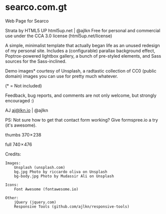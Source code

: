 # searco.com.gt
Web Page for Searco

Strata by HTML5 UP
html5up.net | @ajlkn
Free for personal and commercial use under the CCA 3.0 license (html5up.net/license)


A simple, minimalist template that actually began life as an unused redesign of my
personal site. Includes a (configurable) parallax background effect, Poptrox-powered
lightbox gallery, a bunch of pre-styled elements, and Sass sources for the Sass-inclined.

Demo images* courtesy of Unsplash, a radtastic collection of CC0 (public domain) images
you can use for pretty much whatever.

(* = Not included)

Feedback, bug reports, and comments are not only welcome, but strongly encouraged :)

AJ
aj@lkn.io | @ajlkn

PS: Not sure how to get that contact form working? Give formspree.io a try (it's awesome).

thumbs 
370 × 238

full
740 × 476

Credits:

	Images:
		Unsplash (unsplash.com)
		bg.jpg Photo by riccardo oliva on Unsplash
		bg-body.jpg Photo by Mudassir Ali on Unsplash

	Icons:
		Font Awesome (fontawesome.io)

	Other:
		jQuery (jquery.com)
		Responsive Tools (github.com/ajlkn/responsive-tools)
